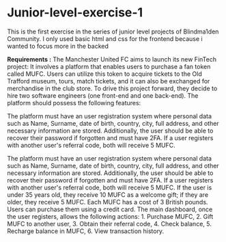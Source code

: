 # Junior-level-exercise-1
This is the first exercise in the series of junior level projects of Blindma1den Community. I only used basic html and css for the frontend because
i wanted to focus more in the backed

**Requirements :**
The Manchester United FC aims to launch its new FinTech project: It involves a platform that enables users to purchase a fan token called MUFC. Users can utilize this token to acquire tickets to the Old Trafford museum, tours, match tickets, and it can also be exchanged for merchandise in the club store. To drive this project forward, they decide to hire two software engineers (one front-end and one back-end). The platform should possess the following features:


The platform must have an user registration system where personal data such as Name, Surname, date of birth, country, city, full address, and other necessary information are stored. Additionally, the user should be able to recover their password if forgotten and must have 2FA. If a user registers with another user's referral code, both will receive 5 MUFC.

The platform must have an user registration system where personal data such as Name, Surname, date of birth, country, city, full address, and other necessary information are stored. Additionally, the user should be able to recover their password if forgotten and must have 2FA. If a user registers with another user's referral code, both will receive 5 MUFC.
If the user is under 35 years old, they receive 10 MUFC as a welcome gift; if they are older, they receive 5 MUFC.
Each MUFC has a cost of 3 British pounds. Users can purchase them using a credit card.
The main dashboard, once the user registers, allows the following actions: 1. Purchase MUFC, 2. Gift MUFC to another user, 3. Obtain their referral code, 4. Check balance, 5. Recharge balance in MUFC, 6. View transaction history.

